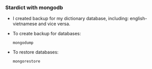 ### Stardict with mongodb

  * I created backup for my dictionary database, including: english-vietnamese and vice versa.
  * To create backup for databases:

    
    ```
    mongodump
    ```

  * To restore databases:

    ```
    mongorestore
    ```
